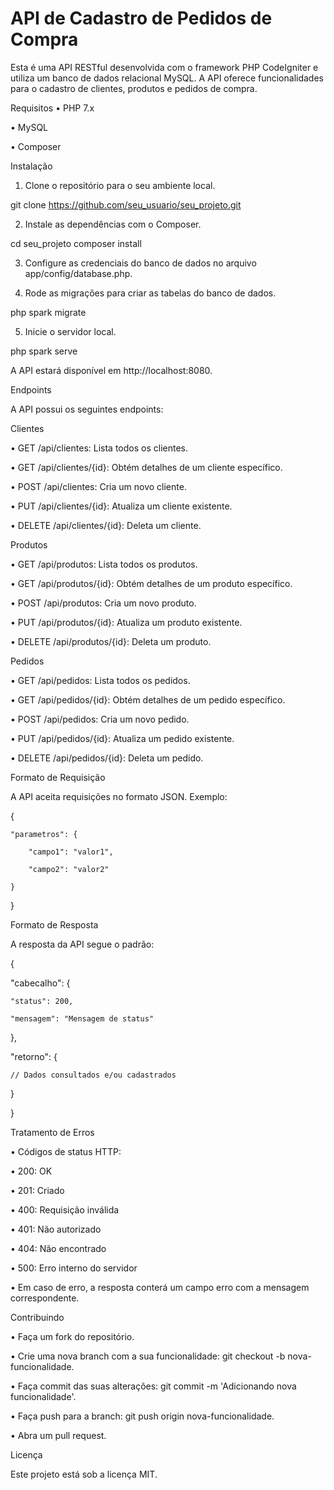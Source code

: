 # API de Cadastro de Pedidos de Compra

Esta é uma API RESTful desenvolvida com o framework PHP CodeIgniter e utiliza um banco de dados relacional MySQL. A API oferece funcionalidades para o cadastro de clientes, produtos e pedidos de compra.


Requisitos
•	PHP 7.x

•	MySQL

•	Composer


Instalação
1.	Clone o repositório para o seu ambiente local.

git clone https://github.com/seu_usuario/seu_projeto.git 

2.	Instale as dependências com o Composer.

cd seu_projeto composer install 

3.	Configure as credenciais do banco de dados no arquivo app/config/database.php.

4.	Rode as migrações para criar as tabelas do banco de dados.

php spark migrate 

5.	Inicie o servidor local.

php spark serve 

A API estará disponível em http://localhost:8080.


Endpoints

A API possui os seguintes endpoints:


Clientes

•	GET /api/clientes: Lista todos os clientes.

•	GET /api/clientes/{id}: Obtém detalhes de um cliente específico.

•	POST /api/clientes: Cria um novo cliente.

•	PUT /api/clientes/{id}: Atualiza um cliente existente.

•	DELETE /api/clientes/{id}: Deleta um cliente.


Produtos

•	GET /api/produtos: Lista todos os produtos.

•	GET /api/produtos/{id}: Obtém detalhes de um produto específico.

•	POST /api/produtos: Cria um novo produto.

•	PUT /api/produtos/{id}: Atualiza um produto existente.

•	DELETE /api/produtos/{id}: Deleta um produto.


Pedidos

•	GET /api/pedidos: Lista todos os pedidos.

•	GET /api/pedidos/{id}: Obtém detalhes de um pedido específico.

•	POST /api/pedidos: Cria um novo pedido.

•	PUT /api/pedidos/{id}: Atualiza um pedido existente.

•	DELETE /api/pedidos/{id}: Deleta um pedido.


Formato de Requisição

A API aceita requisições no formato JSON. Exemplo:

{

    "parametros": {
    
        "campo1": "valor1",
        
        "campo2": "valor2"
    
    }

}


Formato de Resposta

A resposta da API segue o padrão:

{ 

  "cabecalho": { 
  
    "status": 200,
    
    "mensagem": "Mensagem de status"
  
  }, 
  
  "retorno": { 
  
    // Dados consultados e/ou cadastrados
  
  } 

}


Tratamento de Erros

•	Códigos de status HTTP:

•	200: OK

•	201: Criado

•	400: Requisição inválida

•	401: Não autorizado

•	404: Não encontrado

•	500: Erro interno do servidor

•	Em caso de erro, a resposta conterá um campo erro com a mensagem correspondente.


Contribuindo

•	Faça um fork do repositório.

•	Crie uma nova branch com a sua funcionalidade: git checkout -b nova-funcionalidade.

•	Faça commit das suas alterações: git commit -m 'Adicionando nova              funcionalidade'.

•	Faça push para a branch: git push origin nova-funcionalidade.

•	Abra um pull request.


Licença

Este projeto está sob a licença MIT.




